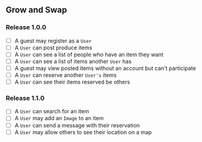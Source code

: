 ## Grow and Swap

### Release 1.0.0

- [ ] A guest may register as a `User`
- [ ] A `User` can post produce items
- [ ] A `User` can see a list of people who have an item they want
- [ ] A `User` can see a list of items another `User` has
- [ ] A guest may view posted items without an account but can't participate
- [ ] A `User` can reserve another `User's` items
- [ ] A `User` can see their items reserved be others

### Release 1.1.0

- [ ] A `User` can search for an item
- [ ] A `User` may add an `Image` to an item
- [ ] A `User` can send a message with their reservation
- [ ] A `User` may allow others to see their location on a map
